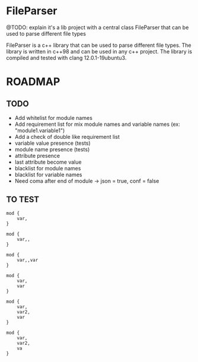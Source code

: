 # FileParser
@TODO: explain it's a lib project with a central class FileParser that can be used to parse different file types

FileParser is a c++ library that can be used to parse different file types. The library is written in c++98 and can be used in any c++ project. The library is compiled and tested with clang 12.0.1-19ubuntu3.

# ROADMAP
## TODO
- Add whitelist for module names
- Add requirement list for mix module names and variable names (ex: "module1.variable1")
- Add a check of double like requirement list
- variable value presence (tests)
- module name presence (tests)
- attribute presence
- last attribute become value
- blacklist for module names
- blacklist for variable names
- Need coma after end of module -> json = true, conf = false

## TO TEST
```
mod {
	var,
}
```
```
mod {
	var,,
}
```
```
mod {
	var,,var
}
```
``` unique variable names
mod {
	var,
	var
}
```
``` unique variable names
mod {
	var,
	var2,
	var
}
```
``` FAKE: unique variable names
mod {
	var,
	var2,
	va
}
```
